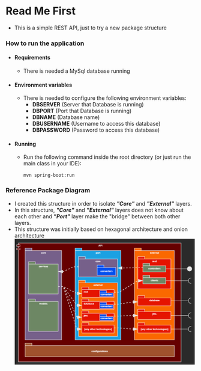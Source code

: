 # Read Me First
* This is a simple REST API, just to try a new package structure

### How to run the application
* #### Requirements
  * There is needed a MySql database running
* #### Environment variables
  * There is needed to configure the following environment variables:
    * **DBSERVER** (Server that Database is running)
    * **DBPORT** (Port that Database is running)
    * **DBNAME** (Database name)
    * **DBUSERNAME** (Username to access this database)
    * **DBPASSWORD** (Password to access this database)

* #### Running
  * Run the following command inside the root directory (or just run the main class in your IDE):
    ````
    mvn spring-boot:run
    ````
### Reference Package Diagram
* I created this structure in order to isolate ***"Core"*** and ***"External"*** layers.
* In this structure, ***"Core"*** and ***"External"*** layers does not know about each other and ***"Port"*** layer make the "bridge" between both other layers.
* This structure was initially based on hexagonal architecture and onion architecture
![Package Diagram](docs/package-diagram.png)
